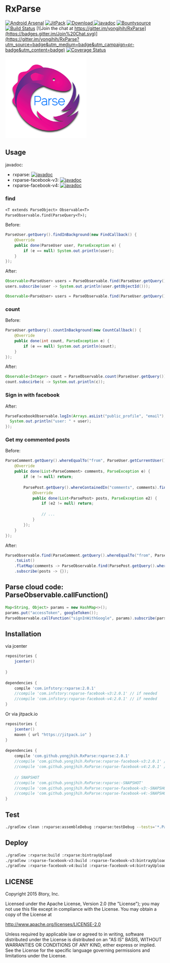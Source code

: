 # RxParse

[![Android Arsenal](https://img.shields.io/badge/Android%20Arsenal-RxParse-brightgreen.svg?style=flat)](http://android-arsenal.com/details/1/1670)
[![JitPack](https://img.shields.io/github/tag/yongjhih/RxParse.svg?label=JitPack)](https://jitpack.io/#yongjhih/RxParse)
[![Download](https://api.bintray.com/packages/yongjhih/maven/RxParse/images/download.svg) ](https://bintray.com/yongjhih/maven/RxParse/_latestVersion)
[![javadoc](https://img.shields.io/github/tag/yongjhih/RxParse.svg?label=javadoc)](https://jitpack.io/com/github/yongjhih/RxParse/rxparse/c3256ac553/javadoc/)
[![Bountysource](https://www.bountysource.com/badge/team?team_id=43965&style=bounties_posted)](https://www.bountysource.com/teams/8tory/bounties?utm_source=8tory&utm_medium=shield&utm_campaign=bounties_posted)
[![Build Status](https://travis-ci.org/yongjhih/RxParse.svg)](https://travis-ci.org/yongjhih/RxParse)
[![Join the chat at https://gitter.im/yongjhih/RxParse](https://badges.gitter.im/Join%20Chat.svg)](https://gitter.im/yongjhih/RxParse?utm_source=badge&utm_medium=badge&utm_campaign=pr-badge&utm_content=badge)
[![Coverage Status](https://coveralls.io/repos/github/yongjhih/RxParse/badge.svg)](https://coveralls.io/github/yongjhih/RxParse)
<!--[![javadoc.io](https://javadocio-badges.herokuapp.com/com.infstory/rxparse/badge.svg)](http://www.javadoc.io/doc/com.infstory/rxparse/)-->
<!--[![Coveralls](https://img.shields.io/coveralls/yongjhih/RxParse.svg)](https://coveralls.io/github/yongjhih/RxParse)-->

[![rxparse.png](art/rxparse.png)](art/rxparse.png)

## Usage

javadoc:

* rxparse: [![javadoc](https://img.shields.io/github/tag/yongjhih/RxParse.svg?label=javadoc)](https://jitpack.io/com/github/yongjhih/RxParse/rxparse/c3256ac553/javadoc/)
* rxparse-facebook-v3: [![javadoc](https://img.shields.io/github/tag/yongjhih/RxParse.svg?label=javadoc)](https://jitpack.io/com/github/yongjhih/RxParse/rxparse-facebook-v3/c3256ac553/javadoc/)
* rxparse-facebook-v4: [![javadoc](https://img.shields.io/github/tag/yongjhih/RxParse.svg?label=javadoc)](https://jitpack.io/com/github/yongjhih/RxParse/rxparse-facebook-v4/c3256ac553/javadoc/)

<!--* rxparse: [![javadoc](https://img.shields.io/github/tag/yongjhih/RxParse.svg?label=javadoc)](https://jitpack.io/com/github/yongjhih/RxParse/rxparse/2.0.0/javadoc/)-->
<!--* rxparse-facebook-v3: [![javadoc](https://img.shields.io/github/tag/yongjhih/RxParse.svg?label=javadoc)](https://jitpack.io/com/github/yongjhih/RxParse/rxparse-facebook-v3/2.0.0/javadoc/)-->
<!--* rxparse-facebook-v4: [![javadoc](https://img.shields.io/github/tag/yongjhih/RxParse.svg?label=javadoc)](https://jitpack.io/com/github/yongjhih/RxParse/rxparse-facebook-v4/2.0.0/javadoc/)-->

<!--rxparse: [![javadoc.io](https://javadocio-badges.herokuapp.com/com.infstory/rxparse/badge.svg)](http://www.javadoc.io/doc/com.infstory/rxparse/)-->
<!--rxparse-facebook-v3 (ParseFacebookUtils v3): [![javadoc.io](https://javadocio-badges.herokuapp.com/com.infstory/rxparse-facebook-v3/badge.svg)](http://www.javadoc.io/doc/com.infstory/rxparse-facebook-v3/)-->
<!--rxparse-facebook-v4 (ParseFacebookUtils v4): [![javadoc.io](https://javadocio-badges.herokuapp.com/com.infstory/rxparse-facebook-v4/badge.svg)](http://www.javadoc.io/doc/com.infstory/rxparse-facebook-v4/)-->

### find

`<T extends ParseObject> Observable<T> ParseObservable.find(ParseQuery<T>);`

Before:

```java
ParseUser.getQuery().findInBackground(new FindCallback() {
    @Override
    public done(ParseUser user, ParseException e) {
        if (e == null) System.out.println(user);
    }
});
```

After:

```java
Observable<ParseUser> users = ParseObservable.find(ParseUser.getQuery());
users.subscribe(user -> System.out.println(user.getObjectId()));
```

```java
Observable<ParseUser> users = ParseObservable.find(ParseUser.getQuery().setLimit(1000));
```

### count


Before:

```java
ParseUser.getQuery().countInBackground(new CountCallback() {
    @Override
    public done(int count, ParseException e) {
        if (e == null) System.out.println(count);
    }
});
```

 After:

```java
Observable<Integer> count = ParseObservable.count(ParseUser.getQuery());
count.subscirbe(c -> System.out.println(c));
```

### Sign in with facebook

After:

```java
ParseFacebookObservable.logIn(Arrays.asList("public_profile", "email"), activity).subscribe(user -> {
  System.out.println("user: " + user);
});
```

### Get my commented posts

Before:

```java
ParseComment.getQuery().whereEqualTo("from", ParseUser.getCurrentUser()).findInBackground(new FindCallback<ParseComment> {
    @Override
    public done(List<ParseComment> comments, ParseException e) {
        if (e != null) return;

        ParsePost.getQuery().whereContainedIn("comments", comments).findInBackground(new FindCallback<ParsePost>() {
            @Override
            public done(List<ParsePost> posts, ParseException e2) {
                if (e2 != null) return;

                // ...
            }
        });
    }
});
```

After:

```java
ParseObservable.find(ParseComment.getQuery().whereEqualTo("from", ParseUser.getCurrentUser()))
    .toList()
    .flatMap(comments -> ParseObservable.find(ParsePost.getQuery().whereContainedIn("comments", comments)))
    .subscribe(posts -> {});
```

## Parse cloud code: ParseObservable.callFunction()

```java
Map<String, Object> params = new HashMap<>();
params.put("accessToken", googleToken());
ParseObservable.callFunction("signInWithGoogle", params).subscribe(parseToken -> {});
```

## Installation

via jcenter

```gradle
repositories {
    jcenter()

}

dependencies {
    compile 'com.infstory:rxparse:2.0.1'
    //compile 'com.infstory:rxparse-facebook-v3:2.0.1' // if needed
    //compile 'com.infstory:rxparse-facebook-v4:2.0.1' // if needed
}
```

Or via jitpack.io

```gradle
repositories {
    jcenter()
    maven { url "https://jitpack.io" }
}

dependencies {
    compile 'com.github.yongjhih.RxParse:rxparse:2.0.1'
    //compile 'com.github.yongjhih.RxParse:rxparse-facebook-v3:2.0.1' // if needed
    //compile 'com.github.yongjhih.RxParse:rxparse-facebook-v4:2.0.1' // if needed

    // SNAPSHOT
    //compile 'com.github.yongjhih.RxParse:rxparse:-SNAPSHOT'
    //compile 'com.github.yongjhih.RxParse:rxparse-facebook-v3:-SNAPSHOT' // if needed
    //compile 'com.github.yongjhih.RxParse:rxparse-facebook-v4:-SNAPSHOT' // if needed
}
```

## Test

```bash
./gradlew clean :rxparse:assembleDebug :rxparse:testDebug --tests='*.ParseObservableTest'
```

## Deploy

```bash
./gradlew :rxparse:build :rxparse:bintrayUpload
./gradlew :rxparse-facebook-v3:build :rxparse-facebook-v3:bintrayUpload
./gradlew :rxparse-facebook-v4:build :rxparse-facebook-v4:bintrayUpload
```

## LICENSE

Copyright 2015 8tory, Inc.

Licensed under the Apache License, Version 2.0 (the "License"); you may not use this file except in compliance with the License. You may obtain a copy of the License at

http://www.apache.org/licenses/LICENSE-2.0

Unless required by applicable law or agreed to in writing, software distributed under the License is distributed on an "AS IS" BASIS, WITHOUT WARRANTIES OR CONDITIONS OF ANY KIND, either express or implied. See the License for the specific language governing permissions and limitations under the License.
